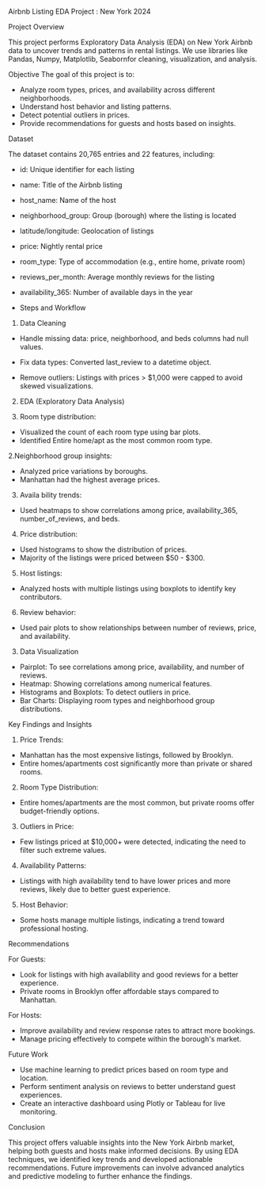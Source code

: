 Airbnb Listing EDA Project : New York 2024

Project Overview

This project performs Exploratory Data Analysis (EDA) on New York Airbnb data to uncover trends and patterns in rental listings. We use libraries like Pandas, Numpy, Matplotlib, Seabornfor cleaning, visualization, and analysis.

Objective
The goal of this project is to:

* Analyze room types, prices, and availability across different neighborhoods.
* Understand host behavior and listing patterns.
* Detect potential outliers in prices.
* Provide recommendations for guests and hosts based on insights.

Dataset

The dataset contains 20,765 entries and 22 features, including:

* id: Unique identifier for each listing

* name: Title of the Airbnb listing

* host_name: Name of the host

* neighborhood_group: Group (borough) where the listing is located

* latitude/longitude: Geolocation of listings

* price: Nightly rental price

* room_type: Type of accommodation (e.g., entire home, private room)

* reviews_per_month: Average monthly reviews for the listing

* availability_365: Number of available days in the year

* Steps and Workflow

1. Data Cleaning

* Handle missing data: price, neighborhood, and beds columns had null values.

* Fix data types: Converted last_review to a datetime object.

* Remove outliers: Listings with prices > $1,000 were capped to avoid skewed visualizations.

2. EDA (Exploratory Data Analysis)
   
1. Room type distribution:

* Visualized the count of each room type using bar plots.
* Identified Entire home/apt as the most common room type.

2.Neighborhood group insights:

* Analyzed price variations by boroughs.
* Manhattan had the highest average prices.
  
3. Availa bility trends:

* Used heatmaps to show correlations among price, availability_365, 
number_of_reviews, and beds.

4. Price distribution:

* Used histograms to show the distribution of prices.
* Majority of the listings were priced between $50 - $300.

5. Host listings:

* Analyzed hosts with multiple listings using boxplots to identify key contributors.
  
6. Review behavior:

* Used pair plots to show relationships between number of reviews, price, and availability.
  
3. Data Visualization
   
* Pairplot: To see correlations among price, availability, and number of reviews.
* Heatmap: Showing correlations among numerical features.
* Histograms and Boxplots: To detect outliers in price.
* Bar Charts: Displaying room types and neighborhood group distributions.

Key Findings and Insights

1. Price Trends:

* Manhattan has the most expensive listings, followed by Brooklyn.
* Entire homes/apartments cost significantly more than private or shared rooms.
  
2. Room Type Distribution:

* Entire homes/apartments are the most common, but private rooms offer budget-friendly options.
  
3. Outliers in Price:

* Few listings priced at $10,000+ were detected, indicating the need to filter such extreme values.

4. Availability Patterns:

* Listings with high availability tend to have lower prices and more reviews, likely due to better guest experience.
  
5. Host Behavior:

* Some hosts manage multiple listings, indicating a trend toward professional hosting.

Recommendations

For Guests:

* Look for listings with high availability and good reviews for a better experience.
* Private rooms in Brooklyn offer affordable stays compared to Manhattan.
  
For Hosts:

* Improve availability and review response rates to attract more bookings.
* Manage pricing effectively to compete within the borough's market.

Future Work

* Use machine learning to predict prices based on room type and location.
* Perform sentiment analysis on reviews to better understand guest experiences.
* Create an interactive dashboard using Plotly or Tableau for live monitoring.

Conclusion

This project offers valuable insights into the New York Airbnb market, helping both guests and hosts make informed decisions. By using EDA techniques, we identified key trends and developed actionable recommendations. Future improvements can involve advanced analytics and predictive modeling to further enhance the findings.
